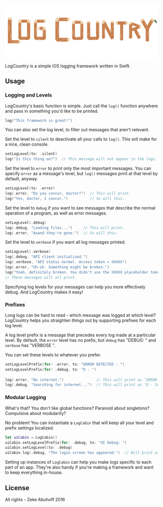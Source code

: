 ![logo](LogCountryLogo-01.png)

LogCountry is a simple iOS logging framework written in Swift.

## Usage

### Logging and Levels
LogCountry's basic function is simple. Just call the `log()` function anywhere and pass in something you'd like to be printed.
```swift
log("This framework is great!")
```
You can also set the log level, to filter out messages that aren't relevant.

Set the level to `silent` to deactivate all your calls to `log()`. This will make for a nice, clean console.
```swift
setLogLevel(to: .silent)
log("Is this thing on?")  // This message will not appear in the logs.
```
Set the level to `error` to print only the most important messages. You can specify `error` as a message's level, but `log()` messages print at that level by default, anyway.
```swift
setLogLevel(to: .error)
log(.error, "Do you concur, doctor?")  // This will print.
log("Yes, doctor, I concur.")          // So will this.
```
Set the level to `debug` if you want to see messages that describe the normal operation of a program, as well as error messages.
```swift
setLogLevel(.debug)
log(.debug, "Loading files...")     // This will print.
log(.error, "Aaand they're gone.")  // So will this.
```
Set the level to `verbose` if you want all log messages printed.
```swift
setLogLevel(.verbose)
log(.debug, "API client initialized.")
log(.verbose, "API status normal. Access token = XXXXX")
log(.error, "Uh-oh. Something might be broken.")
log("Yeah, definitely broken. You didn't use the XXXXX placeholder token, did you?")
// These messages will all print.
```
Specifying log levels for your messages can help you more effectively debug. And LogCountry makes it easy!

### Prefixes

Long logs can be hard to read - which message was logged at which level? LogCountry helps you straighten things out by supporting prefixes for each log level.

A log level prefix is a message that precedes every log made at a particular level. By default, the `error` level has no prefix, but `debug` has "DEBUG: " and `verbose` has "VERBOSE ".

You can set these levels to whatever you prefer.
```swift
setLogLevelPrefix(for: .error, to: "ERROR DETECTED - ")
setLogLevelPrefix(for: .debug, to: "D - ")

log(.error, "No internet.")               // This will print as 'ERROR DETECTED - No internet.'
log(.debug, "Searching for internet...")  // This will print as 'D - Searching for internet...'
```

### Modular Logging

What's that? You don't like global functions? Paranoid about singletons? Compulsive about modularity?

No problem! You can instantiate a `LogCabin` that will keep all your level and prefix settings localized.
```swift
let uiCabin = LogCabin()
uiCabin.setLogLevelPrefix(for: .debug, to: "UI Debug: ")
uiCabin.setLogLevel(to: .debug)
uiCabin.log(.debug, "The login screen has appeared.")  // Will print as 'UI Debug: The login screen has appeared.'
```
Setting up instances of `LogCabin` can help you make logs specific to each part of an app. They're also handy if you're making a framework and want to keep everything in-house.

## License
All rights - Zeke Abuhoff 2016
